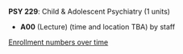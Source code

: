 **PSY 229**: Child & Adolescent Psychiatry (1 units)

- **A00** (Lecture) (time and location TBA) by staff

[Enrollment numbers over time](./PSY229.tsv)
